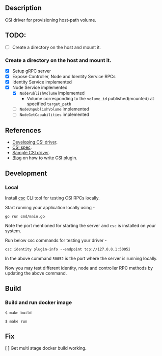 ## Description
CSI driver for provisioning host-path volume.

## TODO:
 - [ ] Create a directory on the host and mount it.

### Create a directory on the host and mount it.

- [x] Setup gRPC server
- [x] Expose Controller, Node and Identity Service RPCs
- [x] Identity Service implemented
- [x] Node Service implemented
    - [x] `NodePublishVolume` implemented
        - Volume corresponding to the `volume_id` published(mounted) at specified `target_path`
    - [ ] `NodeUnpublishVolume` implemented
    - [ ] `NodeGetCapabilities` implemented

## References
* [Developing CSI driver](https://kubernetes-csi.github.io/docs/developing.html).
* [CSI spec](https://github.com/container-storage-interface/spec/blob/master/spec.md).
* [Sample CSI driver](https://github.com/kubernetes-csi/csi-driver-host-path).
* [Blog](https://arslan.io/2018/06/21/how-to-write-a-container-storage-interface-csi-plugin/) on how to write CSI plugin.

## Development
### Local
Install [csc](https://github.com/rexray/gocsi/tree/master/csc) CLI tool for testing CSI RPCs locally.

Start running your application locally using -
```
go run cmd/main.go
```
Note the port mentioned for starting the server and `csc` is installed on your system.

Run below csc commands for testing your driver -
```
csc identity plugin-info --endpoint tcp://127.0.0.1:50052
```
In the above command `50052` is the port where the server is running locally.

Now you may test different identity, node and controller RPC methods by updating the above command.

## Build
### Build and run docker image
```
$ make build

$ make run
```

## Fix
[ ] Get multi stage docker build working.
